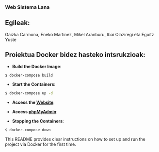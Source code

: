 
### Web Sistema Lana
## Egileak:
Gaizka Carmona, Eneko Martinez, Mikel Aranburu, Ibai Olaziregi eta Egoitz Yuste

## Proiektua Docker bidez hasteko intsrukzioak:
- **Build the Docker Image**: 
```bash
$ docker-compose build
```
- **Start the Containers**:
```bash
$ docker-compose up -d
```
- **Access the [Website](http://localhost:81)**:

- **Access [phpMyAdmin](http://localhost:8890)**: 

- **Stopping the Containers**:
```bash
$ docker-compose down
```

This README provides clear instructions on how to set up and run the project via Docker for the first time.
